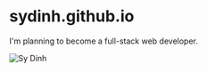 # sydinh.github.io

I'm planning to become a full-stack web developer.

![Sy Dinh](https://cdn-images-1.medium.com/max/2000/1*1zUrLyvIftWAGx19B2dpUQ.png)
